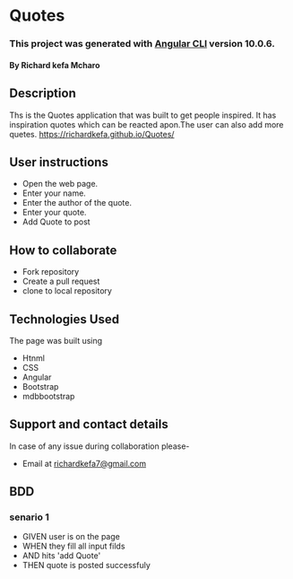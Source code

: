 # Quotes

### This project was generated with [Angular CLI](https://github.com/angular/angular-cli) version 10.0.6.
#### By **Richard kefa Mcharo**

## Description 
Ths is the Quotes application that was built to get people inspired.
It has  inspiration quotes which can be reacted apon.The user can also add more quetes.
https://richardkefa.github.io/Quotes/

## User instructions 
* Open the web page.
* Enter your name.
* Enter the author of the quote.
* Enter your quote.
* Add Quote to post

## How to collaborate
* Fork repository
* Create a pull request
* clone to local repository

## Technologies Used
The page was built using
* Htnml
* CSS
* Angular
* Bootstrap
* mdbbootstrap
## Support and contact details
In case of any issue during collaboration please-
* Email at richardkefa7@gmail.com
## BDD
### senario 1
* GIVEN user is on the page
* WHEN they fill all input filds
* AND hits 'add Quote'
* THEN quote is posted successfuly
